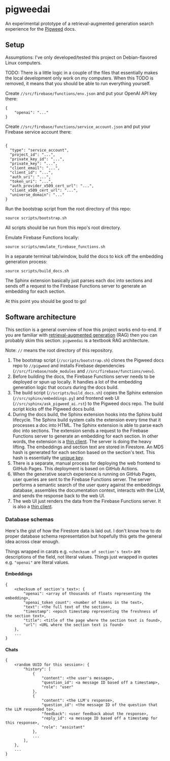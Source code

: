 # pigweedai

An experimental prototype of a retrieval-augmented generation search experience
for the [Pigweed](https://pigweed.dev) docs.

## Setup

Assumptions: I've only developed/tested this project on Debian-flavored Linux computers.

TODO: There is a little logic in a couple of the files that essentially makes
the local development only work on my computers. When this TODO is removed, it
means that you should be able to run everything yourself.

Create `//src/firebase/functions/env.json` and put your OpenAI API key there:

```
{
    "openai": "..."
}
```

Create `//src/firebase/functions/service_account.json` and put your Firebase
service account there:

```

{
  "type": "service_account",
  "project_id": "...",
  "private_key_id": "...",
  "private_key": "...",
  "client_email": "...",
  "client_id": "...",
  "auth_uri": "...",
  "token_uri": "...",
  "auth_provider_x509_cert_url": "...",
  "client_x509_cert_url": "...",
  "universe_domain": "..."
}
```

Run the bootstrap script from the root directory of this repo:

```
source scripts/bootstrap.sh
```

All scripts should be run from this repo's root directory.

Emulate Firebase Functions locally:

```
source scripts/emulate_firebase_functions.sh
```

In a separate terminal tab/window, build the docs to kick off the embedding
generation process:

```
source scripts/build_docs.sh
```

The Sphinx extension basically just parses each doc into sections
and sends off a request to the Firebase Functions server to generate
an embedding for each section.

At this point you should be good to go!

## Software architecture

This section is a general overview of how this project works end-to-end.
If you are familiar with [retrieval-augmented generation] (RAG) then you
can probably skim this section. `pigweedai` is a textbook RAG architecture.

Note: `//` means the root directory of this repository.

1. The bootstrap script (`//scripts/bootstrap.sh`) clones the Pigweed docs repo to
   `//pigweed` and installs Firebase dependencies (`//src/firebase/node_modules` and
   `//src/firebase/functions/venv`).
2. Before building the docs, the Firebase Functions server needs to be deployed or
   spun up locally. It handles a lot of the embedding generation logic that occurs
   during the docs build.
3. The build script (`//scripts/build_docs.sh`) copies the Sphinx extension 
   (`//src/sphinx/embeddings.py`) and frontend web UI (`//src/sphinx/ask_pigweed_ai.rst`)
   to the Pigweed docs repo. The build script kicks off the Pigweed docs build.
4. During the docs build, the Sphinx extension hooks into the Sphinx build lifecycle.
   The Sphinx build system calls the extension every time that it processes a doc
   into HTML. The Sphinx extension is able to parse each doc into sections. The
   extension sends a request to the Firebase Functions server to generate an embedding
   for each section. In other words, the extension is a [thin client]. The server is
   doing the heavy lifting. The embeddings and section text are stored in Firestore. An
   MD5 hash is generated for each section based on the section's text. This hash
   is essentially the [unique key](https://www.javatpoint.com/primary-key-vs-unique-key).
5. There is a separate, manual process for deploying the web frontend to GitHub Pages.
   This deployment is based on GitHub Actions.
6. When the generative search experience is running on GitHub Pages, user queries
   are sent to the Firebase Functions server. The server performs a semantic search
   of the user query against the embeddings database, assembles the documentation
   context, interacts with the LLM, and sends the response back to the web UI.
7. The web UI just renders the data from the Firebase Functions server. It is
   also a [thin client].

[retrieval-augmented generation]: https://developers.google.com/machine-learning/glossary#retrieval-augmented-generation
[thin client]: https://en.wikipedia.org/wiki/Thin_client

### Database schemas

Here's the gist of how the Firestore data is laid out. I don't know how to do
proper database schema representation but hopefully this gets the general idea
across clear enough.

Things wrapped in carats e.g. `<checksum of section's text>` are descriptions
of the field, not literal values. Things just wrapped in quotes e.g. `"openai"`
are literal values.

#### Embeddings

```
{
    <checksum of section's text>: {
        "openai": <array of thousands of floats representing the embedding>,
        "openai_token_count": <number of tokens in the text>,
        "text": <the full text of the section>,
        "timestamp": <epoch timestamp representing the freshness of the section text>,
        "title": <title of the page where the section text is found>,
        "url": <URL where the section text is found>
    },
    ...
}
```

#### Chats

```
{
    <random UUID for this session>: {
        "history": [
            {
                "content": <the user's message>,
                "question_id": <a message ID based off a timestamp>,
                "role": "user"
            },
            {
                "content": <the LLM's response>,
                "question_id": <the message ID of the question that the LLM responded to>,
                "feedback": <user feedback about the response>,
                "reply_id": <a message ID based off a timestamp for this response>,
                "role": "assistant"
            },
            ...
        ],
    },
    ...
}
